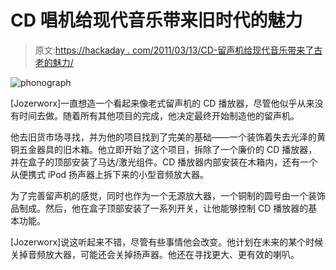 # CD 唱机给现代音乐带来旧时代的魅力

> 原文:[https://hackaday . com/2011/03/13/CD-留声机给现代音乐带来了古老的魅力/](https://hackaday.com/2011/03/13/cd-phonograph-brings-old-time-charm-to-modern-music/)

![phonograph](../Images/efa3d58aab3611634513acdbef08cde2.png "phonograph")

[Jozerworx]一直想造一个看起来像老式留声机的 CD 播放器，尽管他似乎从来没有时间去做。随着所有其他项目的完成，他决定最终开始制造他的留声机。

他去旧货市场寻找，并为他的项目找到了完美的基础——一个装饰着失去光泽的黄铜五金器具的旧木箱。他立即开始了这个项目，拆除了一个廉价的 CD 播放器，并在盒子的顶部安装了马达/激光组件。CD 播放器内部安装在木箱内，还有一个从便携式 iPod 扬声器上拆下来的小型音频放大器。

为了完善留声机的感觉，同时也作为一个无源放大器，一个铜制的圆号由一个装饰品制成。然后，他在盒子顶部安装了一系列开关，让他能够控制 CD 播放器的基本功能。

[Jozerworx]说这听起来不错，尽管有些事情他会改变。他计划在未来的某个时候关掉音频放大器，可能还会关掉扬声器。他还在寻找更大、更有效的喇叭。